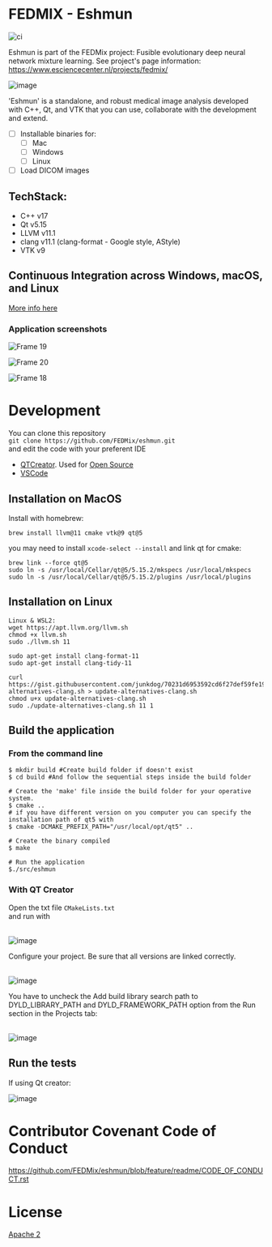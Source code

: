 # FEDMIX - Eshmun

![ci](https://github.com/FEDMix/eshmun/actions/workflows/build.yml/badge.svg)

Eshmun is part of the FEDMix project: Fusible evolutionary deep neural network mixture learning. See project's page information: https://www.esciencecenter.nl/projects/fedmix/

![image](https://user-images.githubusercontent.com/4195550/123606584-53f20600-d7fd-11eb-8a19-b34b459d00ef.png)

'Eshmun' is a standalone, and robust medical image analysis developed with C++, Qt, and VTK that you can use, collaborate with the development and extend.

*   [ ] Installable binaries for:
    *   [ ] Mac
    *   [ ] Windows
    *   [ ] Linux
*   [ ] Load DICOM images

## TechStack:

*   C++ v17
*   Qt v5.15
*   LLVM v11.1
*   clang v11.1 (clang-format - Google style, AStyle)
*   VTK v9

## Continuous Integration across Windows, macOS, and Linux

[More info here](https://github.com/FEDMix/eshmun/tree/main/.github/workflows)

### Application screenshots

![Frame 19](https://user-images.githubusercontent.com/4195550/124458114-e742b280-dd8c-11eb-8596-98f3381b4b8e.jpg)

![Frame 20](https://user-images.githubusercontent.com/4195550/124458116-e7db4900-dd8c-11eb-93e1-e3d9369b056e.jpg)

![Frame 18](https://user-images.githubusercontent.com/4195550/124458111-e6118580-dd8c-11eb-98c0-a1300aa6865e.jpg)

# Development

You can clone this repository  
`git clone https://github.com/FEDMix/eshmun.git`  
and edit the code with your preferent IDE

*   [QTCreator](https://www.qt.io/download-thank-you). Used for [Open Source](https://www.qt.io/download-open-source)
*   [VSCode](https://code.visualstudio.com/download)

## Installation on MacOS

Install with homebrew:

```
brew install llvm@11 cmake vtk@9 qt@5
```

you may need to install `xcode-select --install` and link qt for cmake:

```shell
brew link --force qt@5
sudo ln -s /usr/local/Cellar/qt@5/5.15.2/mkspecs /usr/local/mkspecs
sudo ln -s /usr/local/Cellar/qt@5/5.15.2/plugins /usr/local/plugins
```

## Installation on Linux

```shell
Linux & WSL2:
wget https://apt.llvm.org/llvm.sh
chmod +x llvm.sh
sudo ./llvm.sh 11

sudo apt-get install clang-format-11
sudo apt-get install clang-tidy-11

curl https://gist.githubusercontent.com/junkdog/70231d6953592cd6f27def59fe19e50d/raw/92f0e73d2558402b7316021c1ab408b30e534de6/update-alternatives-clang.sh > update-alternatives-clang.sh
chmod u+x update-alternatives-clang.sh
sudo ./update-alternatives-clang.sh 11 1
```

## Build the application

### From the command line

```shell
$ mkdir build #Create build folder if doesn't exist
$ cd build #And follow the sequential steps inside the build folder

# Create the 'make' file inside the build folder for your operative system.
$ cmake .. 
# if you have different version on you computer you can specify the installation path of qt5 with
$ cmake -DCMAKE_PREFIX_PATH="/usr/local/opt/qt5" ..

# Create the binary compiled
$ make

# Run the application
$./src/eshmun  
```

### With QT Creator

Open the txt file `CMakeLists.txt`  
and run with  
 

![image](https://user-images.githubusercontent.com/4195550/111753398-1c3b0000-8897-11eb-9bc7-359fd6a62a14.png)

Configure your project. Be sure that all versions are linked correctly.  
 

![image](https://user-images.githubusercontent.com/4195550/111751176-725a7400-8894-11eb-8051-f3cc4f86f91b.png)

You have to uncheck the Add build library search path to DYLD\_LIBRARY\_PATH and DYLD\_FRAMEWORK\_PATH option from the Run section in the Projects tab:  
 

![image](https://user-images.githubusercontent.com/4195550/111753292-fd3c6e00-8896-11eb-8916-025056b95e84.png)

## Run the tests

If using Qt creator:

![image](https://user-images.githubusercontent.com/4195550/111753678-7045e480-8897-11eb-8da1-aa24eaca9267.png)

# Contributor Covenant Code of Conduct

https://github.com/FEDMix/eshmun/blob/feature/readme/CODE_OF_CONDUCT.rst

# License

[Apache 2](https://www.apache.org/licenses/LICENSE-2.0)
